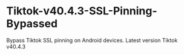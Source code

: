 # Tiktok-v40.4.3-SSL-Pinning-Bypassed
Bypass Tiktok SSL pinning on Android devices. Latest version Tiktok v40.4.3
